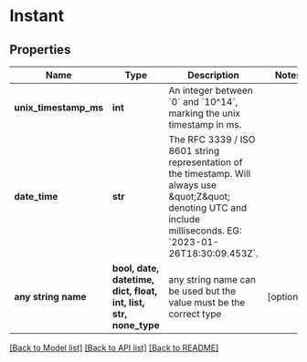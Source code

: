 # Instant


## Properties
Name | Type | Description | Notes
------------ | ------------- | ------------- | -------------
**unix_timestamp_ms** | **int** | An integer between &#x60;0&#x60; and &#x60;10^14&#x60;, marking the unix timestamp in ms. | 
**date_time** | **str** | The RFC 3339 / ISO 8601 string representation of the timestamp. Will always use \&quot;Z\&quot; denoting UTC and include milliseconds. EG: &#x60;2023-01-26T18:30:09.453Z&#x60;.  | 
**any string name** | **bool, date, datetime, dict, float, int, list, str, none_type** | any string name can be used but the value must be the correct type | [optional]

[[Back to Model list]](../README.md#documentation-for-models) [[Back to API list]](../README.md#documentation-for-api-endpoints) [[Back to README]](../README.md)


